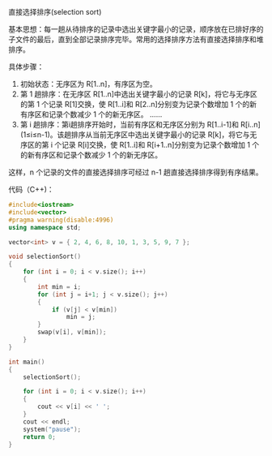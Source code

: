 直接选择排序(selection sort)

基本思想：每一趟从待排序的记录中选出关键字最小的记录，顺序放在已排好序的子文件的最后，直到全部记录排序完毕。常用的选择排序方法有直接选择排序和堆排序。

具体步骤：

1. 初始状态：无序区为 R[1..n]，有序区为空。
2. 第 1 趟排序：在无序区 R[1..n]中选出关键字最小的记录 R[k]，将它与无序区的第 1 个记录 R[1]交换，使 R[1..i]和 R[2..n]分别变为记录个数增加 1 个的新有序区和记录个数减少 1 个的新无序区。 ……
3. 第 i 趟排序：第i趟排序开始时，当前有序区和无序区分别为 R[1..i-1]和 R[i..n] (1≤i≤n-1)。该趟排序从当前无序区中选出关键字最小的记录 R[k]，将它与无序区的第 i 个记录 R[i]交换，使 R[1..i]和 R[i+1..n]分别变为记录个数增加 1 个的新有序区和记录个数减少 1 个的新无序区。

这样，n 个记录的文件的直接选择排序可经过 n-1 趟直接选择排序得到有序结果。

代码（C++)：

```cpp
#include<iostream>
#include<vector>
#pragma warning(disable:4996)
using namespace std;

vector<int> v = { 2, 4, 6, 8, 10, 1, 3, 5, 9, 7 };

void selectionSort()
{
	for (int i = 0; i < v.size(); i++)
	{
		int min = i;
		for (int j = i+1; j < v.size(); j++)
		{
			if (v[j] < v[min])
				min = j;
		}
		swap(v[i], v[min]);
	}
}

int main()
{
	selectionSort();

	for (int i = 0; i < v.size(); i++)
	{
		cout << v[i] << ' ';
	}
	cout << endl;
	system("pause");
	return 0;
}
```



